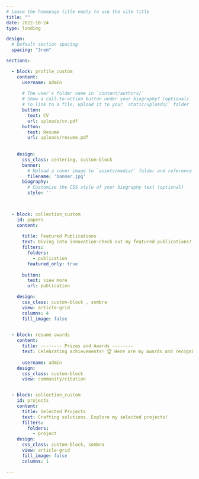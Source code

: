 ```yaml
---
# Leave the homepage title empty to use the site title
title: ""
date: 2022-10-24
type: landing

design:
  # Default section spacing
  spacing: "3rem"

sections:

  - block: profile_custom
    content:
      username: admin
    
      # The user's folder name in `content/authors/`
      # Show a call-to-action button under your biography? (optional)
      # To link to a file, upload it to your `static/uploads/` folder
      button:
        text: CV
        url: uploads/cv.pdf
      button:
        text: Resume
        url: uploads/resume.pdf
        
  
    design:
      css_class: centering, custom-block
      banner:
        # Upload a cover image to `assets/media/` folder and reference its filename here (optional)
        filename: 'banner.jpg'
      biography:
        # Customize the CSS style of your biography text (optional)
        style: ''
      


  - block: collection_custom
    id: papers
    content:
      
      title: Featured Publications
      text: Diving into innovation—check out my featured publications!
      filters:
        folders:
          - publication
        featured_only: true
      
      button:
        text: view more
        url: publication

    design:
      css_class: custom-block , sombra
      view: article-grid
      columns: 4
      fill_image: false

    
  - block: resume-awards
    content:
      title: -------- Prizes and Awards --------
      text: Celebrating achievements! 🏆 Here are my awards and recognitions.
   
      username: admin
    design:
      css_class: custom-block
      view: community/citation


  - block: collection_custom
    id: projects
    content:
      title: Selected Projects
      text: Crafting solutions. Explore my selected projects!
      filters:
        folders:
          - project
    design:
      css_class: custom-block, sombra
      view: article-grid
      fill_image: false
      columns: 1

---
```

